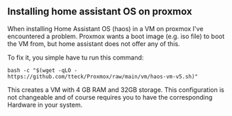 ## Installing home assistant OS on proxmox
When installing Home Assistant OS (haos) in a VM on proxmox I've encountered a problem. Proxmox wants a boot image (e.g. iso file) to boot the VM from, but home assistant does not offer any of this.

To fix it, you simple have tu run this command:

`bash -c "$(wget -qLO - https://github.com/tteck/Proxmox/raw/main/vm/haos-vm-v5.sh)"`

This creates a VM with 4 GB RAM and 32GB storage. This configuration is not changeable and of course requires you to have the corresponding Hardware in your system.
